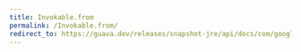 ```yaml
---
title: Invokable.from
permalink: /Invokable.from/
redirect_to: https://guava.dev/releases/snapshot-jre/api/docs/com/google/common/reflect/Invokable.html#from-java.lang.reflect.Method-
---
```


